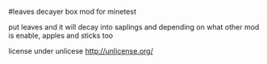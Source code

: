 #leaves decayer box mod for minetest

put leaves and it will decay into saplings and depending on what other mod is enable, apples and sticks too

license under unlicese http://unlicense.org/
